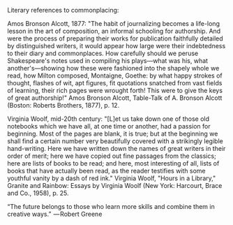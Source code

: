 Literary references to commonplacing:

Amos Bronson Alcott, 1877: "The habit of journalizing becomes a life-long lesson in the art of composition, an informal schooling for authorship. And were the process of preparing their works for publication faithfully detailed by distinguished writers, it would appear how large were their indebtedness to their diary and commonplaces. How carefully should we peruse Shakespeare's notes used in compiling his plays—what was his, what another's—showing how these were fashioned into the shapely whole we read, how Milton composed, Montaigne, Goethe: by what happy strokes of thought, flashes of wit, apt figures, fit quotations snatched from vast fields of learning, their rich pages were wrought forth! This were to give the keys of great authorship!" Amos Bronson Alcott, Table-Talk of A. Bronson Alcott (Boston: Roberts Brothers, 1877), p. 12.

  

Virginia Woolf, mid-20th century: "\[L\]et us take down one of those old notebooks which we have all, at one time or another, had a passion for beginning. Most of the pages are blank, it is true; but at the beginning we shall find a certain number very beautifully covered with a strikingly legible hand-writing. Here we have written down the names of great writers in their order of merit; here we have copied out fine passages from the classics; here are lists of books to be read; and here, most interesting of all, lists of books that have actually been read, as the reader testifies with some youthful vanity by a dash of red ink." Virginia Woolf, "Hours in a Library," Granite and Rainbow: Essays by Virginia Woolf (New York: Harcourt, Brace and Co., 1958), p. 25.

  

“The future belongs to those who learn more skills and combine them in creative ways.”  — Robert Greene